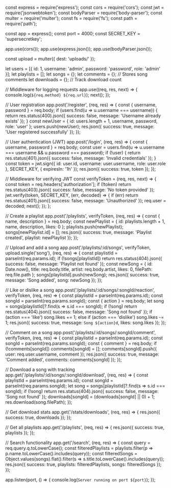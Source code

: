 const express = require('express');
const cors = require('cors');
const jwt = require('jsonwebtoken');
const bodyParser = require('body-parser');
const multer = require('multer');
const fs = require('fs');
const path = require('path');

const app = express();
const port = 4000;
const SECRET_KEY = 'supersecretkey';

app.use(cors());
app.use(express.json());
app.use(bodyParser.json());

const upload = multer({ dest: 'uploads/' });

let users = [{ id: 1, username: 'admin', password: 'password', role: 'admin' }];
let playlists = [];
let songs = {};
let comments = {};  // Stores song comments
let downloads = {}; // Track download count

// Middleware for logging requests
app.use((req, res, next) => {
  console.log(`${req.method} ${req.url}`);
  next();
});

// User registration
app.post('/register', (req, res) => {
  const { username, password } = req.body;
  if (users.find(u => u.username === username)) {
    return res.status(400).json({ success: false, message: 'Username already exists' });
  }
  const newUser = { id: users.length + 1, username, password, role: 'user' };
  users.push(newUser);
  res.json({ success: true, message: 'User registered successfully' });
});

// User authentication (JWT)
app.post('/login', (req, res) => {
  const { username, password } = req.body;
  const user = users.find(u => u.username === username && u.password === password);
  if (!user) {
    return res.status(401).json({ success: false, message: 'Invalid credentials' });
  }
  const token = jwt.sign({ id: user.id, username: user.username, role: user.role }, SECRET_KEY, { expiresIn: '1h' });
  res.json({ success: true, token });
});

// Middleware for verifying JWT
const verifyToken = (req, res, next) => {
  const token = req.headers['authorization'];
  if (!token) return res.status(403).json({ success: false, message: 'No token provided' });
  jwt.verify(token, SECRET_KEY, (err, decoded) => {
    if (err) return res.status(401).json({ success: false, message: 'Unauthorized' });
    req.user = decoded;
    next();
  });
};

// Create a playlist
app.post('/playlists', verifyToken, (req, res) => {
  const { name, description } = req.body;
  const newPlaylist = { id: playlists.length + 1, name, description, likes: 0 };
  playlists.push(newPlaylist);
  songs[newPlaylist.id] = [];
  res.json({ success: true, message: 'Playlist created', playlist: newPlaylist });
});

// Upload and add a song
app.post('/playlists/:id/songs', verifyToken, upload.single('song'), (req, res) => {
  const playlistId = parseInt(req.params.id);
  if (!songs[playlistId]) return res.status(404).json({ success: false, message: 'Playlist not found' });
  const newSong = { id: Date.now(), title: req.body.title, artist: req.body.artist, likes: 0, filePath: req.file.path };
  songs[playlistId].push(newSong);
  res.json({ success: true, message: 'Song added', song: newSong });
});

// Like or dislike a song
app.post('/playlists/:id/songs/:songId/reaction', verifyToken, (req, res) => {
  const playlistId = parseInt(req.params.id);
  const songId = parseInt(req.params.songId);
  const { action } = req.body;
  let song = songs[playlistId]?.find(s => s.id === songId);
  if (!song) return res.status(404).json({ success: false, message: 'Song not found' });
  if (action === 'like') song.likes += 1;
  else if (action === 'dislike') song.likes -= 1;
  res.json({ success: true, message: `Song ${action}d`, likes: song.likes });
});

// Comment on a song
app.post('/playlists/:id/songs/:songId/comment', verifyToken, (req, res) => {
  const playlistId = parseInt(req.params.id);
  const songId = parseInt(req.params.songId);
  const { comment } = req.body;
  if (!comments[songId]) comments[songId] = [];
  comments[songId].push({ user: req.user.username, comment });
  res.json({ success: true, message: 'Comment added', comments: comments[songId] });
});

// Download a song with tracking
app.get('/playlists/:id/songs/:songId/download', (req, res) => {
  const playlistId = parseInt(req.params.id);
  const songId = parseInt(req.params.songId);
  let song = songs[playlistId]?.find(s => s.id === songId);
  if (!song) return res.status(404).json({ success: false, message: 'Song not found' });
  downloads[songId] = (downloads[songId] || 0) + 1;
  res.download(song.filePath);
});

// Get download stats
app.get('/stats/downloads', (req, res) => {
  res.json({ success: true, downloads });
});

// Get all playlists
app.get('/playlists', (req, res) => {
  res.json({ success: true, playlists });
});

// Search functionality
app.get('/search', (req, res) => {
  const query = req.query.q.toLowerCase();
  const filteredPlaylists = playlists.filter(p => p.name.toLowerCase().includes(query));
  const filteredSongs = Object.values(songs).flat().filter(s => s.title.toLowerCase().includes(query));
  res.json({ success: true, playlists: filteredPlaylists, songs: filteredSongs });
});

app.listen(port, () => {
  console.log(`Server running on port ${port}`);
});
